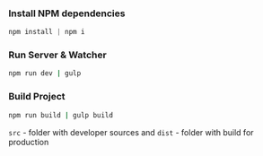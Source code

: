 ### Install NPM dependencies

```js
npm install | npm i
```

### Run Server & Watcher

```bash
npm run dev | gulp
```

### Build Project

```bash
npm run build | gulp build
```


```src``` - folder with developer sources and ```dist``` - folder with build for production